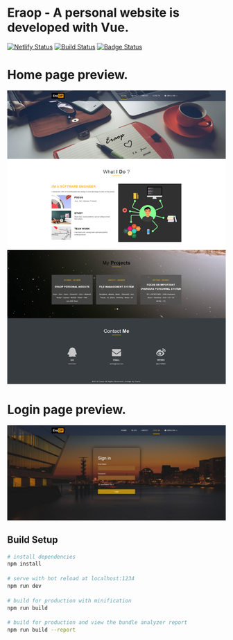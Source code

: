 # Eraop - A personal website is developed with Vue.

[![Netlify Status](https://api.netlify.com/api/v1/badges/0ed9a949-24cd-4d3d-be04-9c5058e58f7d/deploy-status)](https://app.netlify.com/sites/eraop/deploys)
[![Build Status](https://travis-ci.org/eraop/eraop.svg?branch=master)](https://travis-ci.org/eraop/eraop)
[![Badge Status](https://coveralls.io/repos/github/eraop/eraop/badge.svg?branch=master)](https://coveralls.io/github/eraop/eraop)

# Home page preview.

![Home page](/static/images/eraop-home.png)

# Login page preview.

![Login page](/static/images/eraop-login.jpg)

## Build Setup

``` bash
# install dependencies
npm install

# serve with hot reload at localhost:1234
npm run dev

# build for production with minification
npm run build

# build for production and view the bundle analyzer report
npm run build --report
```

